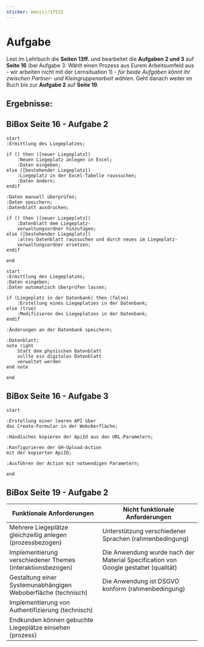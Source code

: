 ```yaml
---
sticker: emoji//1f532
---
```

# Aufgabe

Lest im Lehrbuch die **Seiten 13ff.** und bearbeitet die **Aufgaben 2 und 3** auf **Seite 16** (bei Aufgabe 3: Wählt einen Prozess aus Eurem Arbeitsumfeld aus - wir arbeiten nicht mit der Lernsituation 1) - *für beide Aufgaben könnt ihr zwischen Partner- und Kleingruppenarbeit wählen.* Geht danach weiter im Buch bis zur **Aufgabe 2** auf **Seite 19**.

## Ergebnisse:

## BiBox Seite 16 - Aufgabe 2

```plantuml-svg
start
:Ermittlung des Liegeplatzes;

if () then ([neuer Liegeplatz])
	:Neuen Liegeplatz anlegen in Excel;
	:Daten eingeben;
else ([bestehender Liegeplatz])
	:Liegeplatz in der Excel-Tabelle raussuchen;
	:Daten ändern;
endif

:Daten manuell überprüfen;
:Daten speichern;
:Datenblatt ausdrucken;

if () then ([neuer Liegeplatz])
	:Datenblatt dem Liegeplatz-
	verwaltungsordner hinzufügen;
else ([bestehender Liegeplatz])
	:altes Datenblatt raussuchen und durch neues im Liegeplatz-
	verwaltungsordner ersetzen;
endif

end
```

```plantuml-svg
start
:Ermittlung des Liegeplatzes;
:Daten eingeben;
:Daten automatisch überprüfen lassen;

if (Liegeplatz in der Datenbank) then (false)
	:Erstellung eines Liegeplatzes in der Datenbank;
else (true)
	:Modifizieren des Liegeplatzes in der Datenbank;
endif

:Änderungen an der Datenbank speichern;

:Datenblatt;
note right
	Statt dem physischen Datenblatt
	sollte ein digitales Datenblatt 
	verwaltet werden
end note

end
```

## BiBox Seite 16 - Aufgabe 3

```plantuml-svg
start

:Erstellung einer leeren API über
das Create-Formular in der Weboberfläche;

:Händisches kopieren der ApiId aus den URL-Parametern;

:Konfigurieren der GH-Upload-Action
mit der kopierten ApiID;

:Ausführen der Action mit notwendigen Parametern;

end
```

## BiBox Seite 19 - Aufgabe 2

| Funktionale Anforderungen                                     | Nicht funktionale Anforderungen                                                     |
| ------------------------------------------------------------- | ----------------------------------------------------------------------------------- |
| Mehrere Liegeplätze gleichzeitig anlegen (prozessbezogen)     | Unterstützung verschiedener Sprachen (rahmenbedingung)                              |
| Implementierung verschiedener Themes (interaktionsbezogen)    | Die Anwendung wurde nach der Material Specification von Google gestaltet (qualität) |
| Gestaltung einer Systemunabhängigen Weboberfläche (technisch) | Die Anwendung ist DSGVO konform (rahmenbedingung)                                                                                    |
| Implementierung von Authentifizierung (technisch)             |                                                                                     |
| Endkunden können gebuchte Liegeplätze einsehen (prozess)      |                                                                                     |


